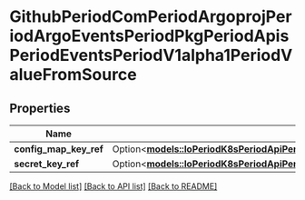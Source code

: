 # GithubPeriodComPeriodArgoprojPeriodArgoEventsPeriodPkgPeriodApisPeriodEventsPeriodV1alpha1PeriodValueFromSource

## Properties

Name | Type | Description | Notes
------------ | ------------- | ------------- | -------------
**config_map_key_ref** | Option<[**models::IoPeriodK8sPeriodApiPeriodCorePeriodV1PeriodConfigMapKeySelector**](io.k8s.api.core.v1.ConfigMapKeySelector.md)> |  | [optional]
**secret_key_ref** | Option<[**models::IoPeriodK8sPeriodApiPeriodCorePeriodV1PeriodSecretKeySelector**](io.k8s.api.core.v1.SecretKeySelector.md)> |  | [optional]

[[Back to Model list]](../README.md#documentation-for-models) [[Back to API list]](../README.md#documentation-for-api-endpoints) [[Back to README]](../README.md)



